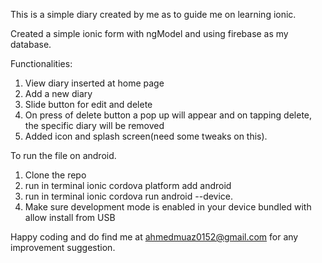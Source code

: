 This is a simple diary created by me as to guide me on learning ionic. 

Created a simple ionic form with ngModel and using firebase as my database.

Functionalities:

1. View diary inserted at home page
2. Add a new diary 
3. Slide button for edit and delete
4. On press of delete button a pop up will appear and on tapping delete, the specific diary will be removed
5. Added icon and splash screen(need some tweaks on this).


To run the file on android.

1. Clone the repo
2. run in terminal ionic cordova platform add android
3. run in terminal ionic cordova run android --device.
4. Make sure development mode is enabled in your device bundled with allow install from USB



Happy coding and do find me at ahmedmuaz0152@gmail.com for any improvement suggestion. 